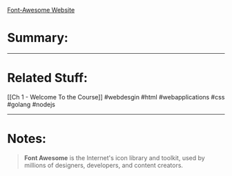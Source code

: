 [Font-Awesome Website](https://fontawesome.com/?utm_source=cdnjs&utm_medium=cdnjs_link&utm_campaign=cdnjs_library)
# Summary:
---
# Related Stuff:
[[Ch 1 - Welcome To the Course]]
#webdesgin 
#html 
#webapplications 
#css
#golang 
#nodejs 

---
# Notes:
> **Font Awesome** is the Internet's icon library and toolkit, used by millions of designers, developers, and content creators.